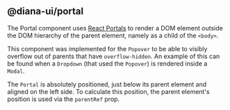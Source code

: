 ## @diana-ui/portal

The Portal component uses <a href="https://reactjs.org/docs/portals.html">React Portals</a> to render
a DOM element outside the DOM hierarchy of the parent element, namely as a child of the `<body>`.

This component was implemented for the `Popover` to be able to visibly overflow out of parents that have `overflow-hidden`.
An example of this can be found when a `Dropdown` (that used the `Popover`) is rendered inside a `Modal`.

The `Portal` is absolutely positioned, just below its parent element and aligned on the left side. To calculate this position,
the parent element's position is used via the `parentRef` prop.

